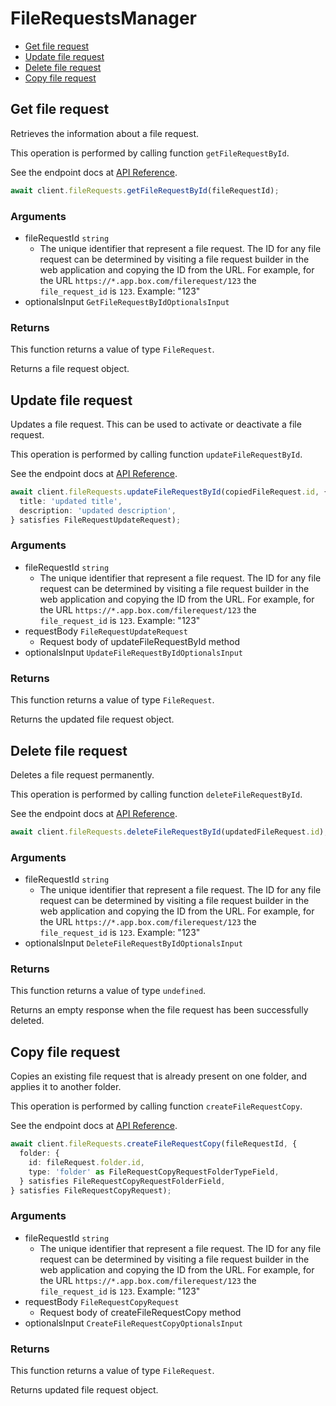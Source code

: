 # FileRequestsManager

- [Get file request](#get-file-request)
- [Update file request](#update-file-request)
- [Delete file request](#delete-file-request)
- [Copy file request](#copy-file-request)

## Get file request

Retrieves the information about a file request.

This operation is performed by calling function `getFileRequestById`.

See the endpoint docs at
[API Reference](https://developer.box.com/reference/get-file-requests-id/).

<!-- sample get_file_requests_id -->

```ts
await client.fileRequests.getFileRequestById(fileRequestId);
```

### Arguments

- fileRequestId `string`
  - The unique identifier that represent a file request. The ID for any file request can be determined by visiting a file request builder in the web application and copying the ID from the URL. For example, for the URL `https://*.app.box.com/filerequest/123` the `file_request_id` is `123`. Example: "123"
- optionalsInput `GetFileRequestByIdOptionalsInput`

### Returns

This function returns a value of type `FileRequest`.

Returns a file request object.

## Update file request

Updates a file request. This can be used to activate or
deactivate a file request.

This operation is performed by calling function `updateFileRequestById`.

See the endpoint docs at
[API Reference](https://developer.box.com/reference/put-file-requests-id/).

<!-- sample put_file_requests_id -->

```ts
await client.fileRequests.updateFileRequestById(copiedFileRequest.id, {
  title: 'updated title',
  description: 'updated description',
} satisfies FileRequestUpdateRequest);
```

### Arguments

- fileRequestId `string`
  - The unique identifier that represent a file request. The ID for any file request can be determined by visiting a file request builder in the web application and copying the ID from the URL. For example, for the URL `https://*.app.box.com/filerequest/123` the `file_request_id` is `123`. Example: "123"
- requestBody `FileRequestUpdateRequest`
  - Request body of updateFileRequestById method
- optionalsInput `UpdateFileRequestByIdOptionalsInput`

### Returns

This function returns a value of type `FileRequest`.

Returns the updated file request object.

## Delete file request

Deletes a file request permanently.

This operation is performed by calling function `deleteFileRequestById`.

See the endpoint docs at
[API Reference](https://developer.box.com/reference/delete-file-requests-id/).

<!-- sample delete_file_requests_id -->

```ts
await client.fileRequests.deleteFileRequestById(updatedFileRequest.id);
```

### Arguments

- fileRequestId `string`
  - The unique identifier that represent a file request. The ID for any file request can be determined by visiting a file request builder in the web application and copying the ID from the URL. For example, for the URL `https://*.app.box.com/filerequest/123` the `file_request_id` is `123`. Example: "123"
- optionalsInput `DeleteFileRequestByIdOptionalsInput`

### Returns

This function returns a value of type `undefined`.

Returns an empty response when the file request has been successfully
deleted.

## Copy file request

Copies an existing file request that is already present on one folder,
and applies it to another folder.

This operation is performed by calling function `createFileRequestCopy`.

See the endpoint docs at
[API Reference](https://developer.box.com/reference/post-file-requests-id-copy/).

<!-- sample post_file_requests_id_copy -->

```ts
await client.fileRequests.createFileRequestCopy(fileRequestId, {
  folder: {
    id: fileRequest.folder.id,
    type: 'folder' as FileRequestCopyRequestFolderTypeField,
  } satisfies FileRequestCopyRequestFolderField,
} satisfies FileRequestCopyRequest);
```

### Arguments

- fileRequestId `string`
  - The unique identifier that represent a file request. The ID for any file request can be determined by visiting a file request builder in the web application and copying the ID from the URL. For example, for the URL `https://*.app.box.com/filerequest/123` the `file_request_id` is `123`. Example: "123"
- requestBody `FileRequestCopyRequest`
  - Request body of createFileRequestCopy method
- optionalsInput `CreateFileRequestCopyOptionalsInput`

### Returns

This function returns a value of type `FileRequest`.

Returns updated file request object.
